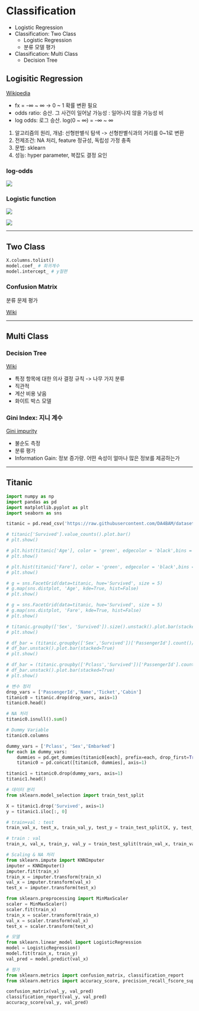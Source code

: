 # Classification

- Logistic Regression
- Classification: Two Class
  - Logistic Regression
  - 분류 모델 평가
- Classification: Multi Class
  - Decision Tree

## Logisitic Regression

[Wikipedia](https://en.wikipedia.org/wiki/Logistic_regression)

- fx = -∞ ~ ∞ -> 0 ~ 1 확률 변환 필요
- odds ratio: 승산. 그 사건이 일어날 가능성 : 일어나지 않을 가능성 비
- log odds: 로그 승산. log(0 ~ ∞) = -∞ ~ ∞

1. 알고리즘의 원리, 개념: 선형판별식 탐색 -> 선형판별식과의 거리를 0~1로 변환
1. 전제조건: NA 처리, feature 정규성, 독립성 가정 충족
1. 문법: sklearn
1. 성능: hyper parameter, 복잡도 결정 요인

### log-odds

![](https://wikimedia.org/api/rest_v1/media/math/render/svg/4a5e86f014eb1f0744e280eb0d68485cb8c0a6c3)

### Logistic function

![](https://wikimedia.org/api/rest_v1/media/math/render/svg/5e648e1dd38ef843d57777cd34c67465bbca694f)

![](https://upload.wikimedia.org/wikipedia/commons/thumb/8/88/Logistic-curve.svg/640px-Logistic-curve.svg.png)

---

## Two Class

```py
X.columns.tolist()
model.coef_ # 회귀계수
model.intercept_ # y절편
```

### Confusion Matrix

분류 문제 평가

[Wiki](https://en.wikipedia.org/wiki/Confusion_matrix)

---

## Multi Class

### Decision Tree

[Wiki](https://en.wikipedia.org/wiki/Decision_tree_learning)

- 특정 항목에 대한 의사 결정 규칙 -> 나무 가지 분류
- 직관적
- 계산 비용 낮음
- 화이트 박스 모델

### Gini Index: 지니 계수

[Gini impurity](https://en.wikipedia.org/wiki/Decision_tree_learning#Gini_impurity)

- 불순도 측정
- 분류 평가
- Information Gain: 정보 증가량. 어떤 속성이 얼마나 많은 정보를 제공하는가

---

## Titanic

```py
import numpy as np
import pandas as pd
import matplotlib.pyplot as plt
import seaborn as sns

titanic = pd.read_csv('https://raw.githubusercontent.com/DA4BAM/dataset/master/titanic.0.csv', sep=',', skipinitialspace=True)

# titanic['Survived'].value_counts().plot.bar()
# plt.show()

# plt.hist(titanic['Age'], color = 'green', edgecolor = 'black',bins = 20)
# plt.show()

# plt.hist(titanic['Fare'], color = 'green', edgecolor = 'black',bins = 50)
# plt.show()

# g = sns.FacetGrid(data=titanic, hue='Survived', size = 5)
# g.map(sns.distplot, 'Age', kde=True, hist=False)
# plt.show()

# g = sns.FacetGrid(data=titanic, hue='Survived', size = 5)
# g.map(sns.distplot, 'Fare', kde=True, hist=False)
# plt.show()

# titanic.groupby(['Sex', 'Survived']).size().unstack().plot.bar(stacked=True)
# plt.show()

# df_bar = (titanic.groupby(['Sex','Survived'])['PassengerId'].count()/titanic.groupby(['Sex'])['PassengerId'].count())
# df_bar.unstack().plot.bar(stacked=True)
# plt.show()

# df_bar = (titanic.groupby(['Pclass','Survived'])['PassengerId'].count()/titanic.groupby(['Pclass'])['PassengerId'].count())
# df_bar.unstack().plot.bar(stacked=True)
# plt.show()

# 변수 정리
drop_vars = ['PassengerId','Name','Ticket','Cabin']
titanic0 = titanic.drop(drop_vars, axis=1)
titanic0.head()

# NA 처리
titanic0.isnull().sum()

# Dummy Variable
titanic0.columns

dummy_vars = ['Pclass', 'Sex','Embarked']
for each in dummy_vars:
    dummies = pd.get_dummies(titanic0[each], prefix=each, drop_first=True)
    titanic0 = pd.concat([titanic0, dummies], axis=1)

titanic1 = titanic0.drop(dummy_vars, axis=1)
titanic1.head()

# 데이터 분리
from sklearn.model_selection import train_test_split

X = titanic1.drop('Survived', axis=1)
y = titanic1.iloc[:, 0]

# train+val : test
train_val_x, test_x, train_val_y, test_y = train_test_split(X, y, test_size=0.2, random_state=1)

# train : val
train_x, val_x, train_y, val_y = train_test_split(train_val_x, train_val_y, test_size=0.2, random_state=1)

# Scaling & NA 처리
from sklearn.impute import KNNImputer
imputer = KNNImputer()
imputer.fit(train_x)
train_x = imputer.transform(train_x)
val_x = imputer.transform(val_x)
test_x = imputer.transform(test_x)

from sklearn.preprocessing import MinMaxScaler
scaler = MinMaxScaler()
scaler.fit(train_x)
train_x = scaler.transform(train_x)
val_x = scaler.transform(val_x)
test_x = scaler.transform(test_x)

# 모델
from sklearn.linear_model import LogisticRegression
model = LogisticRegression()
model.fit(train_x, train_y)
val_pred = model.predict(val_x)

# 평가
from sklearn.metrics import confusion_matrix, classification_report
from sklearn.metrics import accuracy_score, precision_recall_fscore_support

confusion_matrix(val_y, val_pred)
classification_report(val_y, val_pred)
accuracy_score(val_y, val_pred)
```
